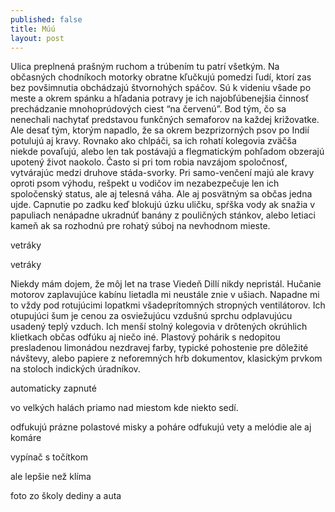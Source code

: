 ```yaml
---
published: false
title: Múú
layout: post
---
```

﻿﻿Ulica preplnená prašným ruchom a trúbením tu patrí všetkým. Na občasných chodníkoch motorky obratne kľučkujú pomedzi ľudí, ktorí zas bez povšimnutia obchádzajú štvornohých spáčov. Sú k videniu všade po meste a okrem spánku a hľadania potravy je ich najobľúbenejšia činnosť prechádzanie mnohoprúdových ciest “na červenú”. Bod tým, čo sa nenechali nachytať predstavou funkčných semaforov na každej križovatke. Ale desať tým, ktorým napadlo, že sa okrem bezprizorných psov po Indií potulujú aj kravy. Rovnako ako chlpáči, sa ich rohatí kolegovia zväčša niekde povaľujú, alebo len tak postávajú a flegmatickým pohľadom obzerajú upotený život naokolo. Často si pri tom robia navzájom spoločnosť, vytvárajúc medzi druhove stáda-svorky. Pri samo-venčení majú ale kravy oproti psom výhodu, rešpekt u vodičov im nezabezpečuje len ich spoločenský status, ale aj telesná váha. Ale aj posvätným sa občas jedna ujde. Capnutie po zadku keď blokujú úzku uličku, spŕška vody ak snažia v papuliach nenápadne ukradnúť banány z pouličných stánkov, alebo letiaci kameň ak sa rozhodnú pre rohatý súboj na nevhodnom mieste.

vetráky

 
vetráky

 
Niekdy mám dojem, že môj let na trase Viedeň Dillí nikdy nepristál. Hučanie motorov zaplavujúce kabínu lietadla mi neustále znie v ušiach. Napadne mi to vždy pod rotujúcimi lopatkmi všadeprítomných stropných ventilátorov. Ich otupujúci šum je cenou za osviežujúcu vzdušnú sprchu odplavujúcu usadený teplý vzduch. Ich menší stolný kolegovia v drôtených okrúhlich klietkach občas odfúku aj niečo iné. Plastový pohárik s nedopitou presladenou limonádou nezdravej farby, typické pohostenie pre dôležité návštevy, alebo papiere z neforemných hŕb dokumentov, klasickým prvkom na stoloch indických úradníkov. 


automaticky zapnuté

vo velkých halách priamo nad miestom kde niekto sedí.

odfukujú prázne polastové misky a poháre
odfukujú vety a melódie
ale aj komáre

vypínač s točítkom

ale lepšie než klíma



foto
zo školy
dediny
a auta
